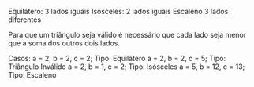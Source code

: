 Equilátero: 3 lados iguais
Isósceles: 2 lados iguais
Escaleno 3 lados diferentes

Para que um triângulo seja válido é necessário que cada lado
seja menor que a soma dos outros dois lados.

Casos:
    a = 2, b = 2, c = 2; Tipo: Equilátero
    a = 2, b = 2, c = 5; Tipo: Triângulo Inválido
    a = 2, b = 1, c = 2; Tipo: Isósceles
    a = 5, b = 12, c = 13; Tipo: Escaleno